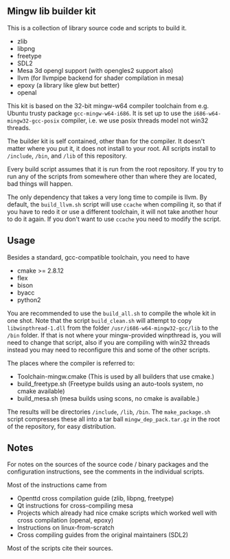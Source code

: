 ## Mingw lib builder kit

This is a collection of library source code and scripts
to build it.

- zlib
- libpng
- freetype
- SDL2
- Mesa 3d opengl support (with opengles2 support also)
- llvm (for llvmpipe backend for shader compilation in mesa)
- epoxy (a library like glew but better)
- openal

This kit is based on the 32-bit mingw-w64 compiler toolchain
from e.g. Ubuntu trusty package `gcc-mingw-w64-i686`.
It is set up to use the `i686-w64-mingw32-gcc-posix` compiler, i.e.
we use posix threads model not win32 threads.

The builder kit is self contained, other than for the compiler.
It doesn't matter where you put it, it does not install to your root.
All scripts install to `/include`, `/bin`, and `/lib` of this repository.

Every build script assumes that it is run from the root repository.
If you try to run any of the scripts from somewhere other than where
they are located, bad things will happen.

The only dependency that takes a very long time to compile is llvm.
By default, the `build_llvm.sh` script will use `ccache` when compiling it, so that if
you have to redo it or use a different toolchain, it will not take another
hour to do it again. If you don't want to use `ccache` you need to modify the script.

## Usage

Besides a standard, gcc-compatible toolchain, you need to have 

- cmake >= 2.8.12
- flex
- bison
- byacc
- python2

You are recommended to use the `build_all.sh` to compile the whole kit in one shot.
Note that the script `build_clean.sh` will attempt to copy `libwinpthread-1.dll` from
the folder `/usr/i686-w64-mingw32-gcc/lib` to the `/bin` folder. If that is not where
your mingw-provided winpthread is, you will need to change that script, also if you
are compiling with win32 threads instead you may need to reconfigure this and some of
the other scripts.

The places where the compiler is referred to:
- Toolchain-mingw.cmake (This is used by all builders that use cmake.)
- build_freetype.sh (Freetype builds using an auto-tools system, no cmake available)
- build_mesa.sh (mesa builds using scons, no cmake is available.)

The results will be directories `/include`, `/lib`, `/bin`. The `make_package.sh`
script compresses these all into a tar ball `mingw_dep_pack.tar.gz` in the root of
the repository, for easy distribution.

## Notes

For notes on the sources of the source code / binary packages and the configuration
instructions, see the comments in the individual scripts.

Most of the instructions came from

- Openttd cross compilation guide (zlib, libpng, freetype)
- Qt instructions for cross-compiling mesa
- Projects which already had nice cmake scripts which worked well with cross compilation (openal, epoxy)
- Instructions on linux-from-scratch
- Cross compiling guides from the original maintainers (SDL2)

Most of the scripts cite their sources.
